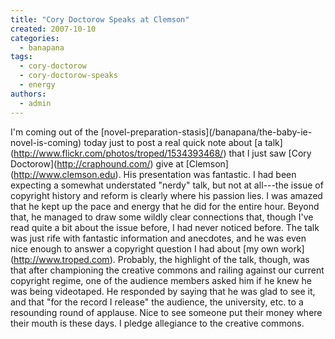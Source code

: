 ```yaml
---
title: "Cory Doctorow Speaks at Clemson"
created: 2007-10-10
categories: 
  - banapana
tags: 
  - cory-doctorow
  - cory-doctorow-speaks
  - energy
authors: 
  - admin
---
```


I'm coming out of the \[novel-preparation-stasis\](/banapana/the-baby-ie-novel-is-coming) today just to post a real quick note about \[a talk\](http://www.flickr.com/photos/troped/1534393468/) that I just saw \[Cory Doctorow\](http://craphound.com/) give at \[Clemson\](http://www.clemson.edu). His presentation was fantastic. I had been expecting a somewhat understated "nerdy" talk, but not at all---the issue of copyright history and reform is clearly where his passion lies. I was amazed that he kept up the pace and energy that he did for the entire hour. Beyond that, he managed to draw some wildly clear connections that, though I've read quite a bit about the issue before, I had never noticed before. The talk was just rife with fantastic information and anecdotes, and he was even nice enough to answer a copyright question I had about \[my own work\](http://www.troped.com). Probably, the highlight of the talk, though, was that after championing the creative commons and railing against our current copyright regime, one of the audience members asked him if he knew he was being videotaped. He responded by saying that he was glad to see it, and that "for the record I release" the audience, the university, etc. to a resounding round of applause. Nice to see someone put their money where their mouth is these days. I pledge allegiance to the creative commons.
